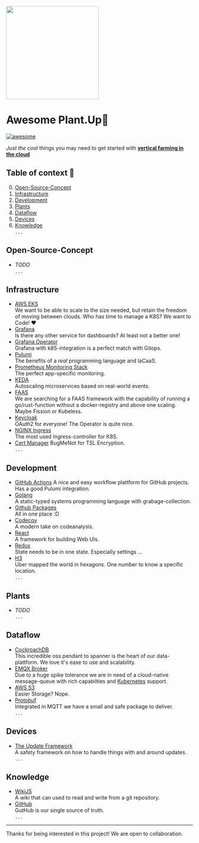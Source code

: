 
<img src="http://plant-up.cloud/assets/logo.png" height="250px" >  

# Awesome Plant.Up🌿

[![awesome](https://cdn.rawgit.com/sindresorhus/awesome/d7305f38d29fed78fa85652e3a63e154dd8e8829/media/badge.svg)](https://github.com/PlantUp/awesome)

_Just the cool_ things you may need to get started with [__vertical farming in the cloud__](https://plant-up.cloud)

## Table of context 📜 
0. [Open-Source-Concept](#open-source-concept)
1. [Infrastructure](#infrastructure)
2. [Development](#development)
3. [Plants](#plants)
4. [Dataflow](#dataflow)
5. [Devices](#devices)
4. [Knowledge](#knowledge)  
```...```

## Open-Source-Concept
* _TODO_  
```...```
## Infrastructure
* [AWS EKS](https://aws.amazon.com/eks)  
  We want to be able to scale to the size needed, but retain the freedom of moving between clouds.
  Who has time to manage a K8S? We want to Code! ❤️
* [Grafana](https://grafana.com/)  
  Is there any other service for dashboards? At least not a better one!
* [Grafana Operator](https://operatorhub.io/operator/grafana-operator)  
  Grafana with k8S-integration is a perfect match with Gitops.
* [Pulumi](https://www.pulumi.com/)  
  The benefits of a _real_ programming language and IaCaaS.  
* [Prometheus Monitoring Stack](https://github.com/prometheus-operator/prometheus-operator)  
  The perfect app-specific monitoring.
* [KEDA](https://keda.sh/)  
  Autoscaling microservices based on real-world events.
* [FAAS]()  
  We are searching for a FAAS framework with the capability of running a go/rust-function without a docker-registry and above one scaling.  
  Maybe Fission or Kubeless.
* [Keycloak](https://www.keycloak.org/)  
  OAuth2 for everyone! The Operator is quite nice.
* [NGINX Ingress](https://kubernetes.github.io/ingress-nginx/)  
  The most used Ingress-controller for K8S.
* [Cert Manager](https://cert-manager.io/)
  BugMeNot for TSL Encryption.  
```...```
## Development
* [GitHub Actions](https://github.com/features/actions)
  A nice and easy workflow plattform for GitHub projects.  
  Has a good Pulumi integration.  
* [Golang](https://golang.org/)  
  A static-typed systems programming language with grabage-collection.
* [Github Packages](https://github.com/features/packages)  
  All in one place :D
* [Codecov](https://codecov.io/)  
  A modern take on codeanalysis.
* [React](https://reactjs.org/)  
  A framework for building Web UIs.
* [Redux](https://redux.js.org/)  
  State needs to be in one state. Especially settings ...  
* [H3](https://eng.uber.com/h3/)  
  Uber mapped the world in hexagons. One number to know a specific location.  
```...```
## Plants
* _TODO_  
```...```
## Dataflow
* [CockroachDB](https://www.cockroachlabs.com/)  
  This incredible oss pendant to spanner is the heart of our data-plattform. We love it's ease to use and scalability.
* [EMQX Broker](https://www.emqx.io/)  
  Due to a huge spike tolerance we are in need of a cloud-native message-queue with rich capabilties and [Kubernetes](https://kubernetes.io) support.
* [AWS S3](https://aws.amazon.com/s3)  
  Easier Storage? Nope.
* [Protobuf](https://developers.google.com/protocol-buffers/)  
  Integrated in MQTT we have a small and safe package to deliver.  
```...```
## Devices
* [The Update Framework](https://theupdateframework.io/)  
  A safety framework on how to handle things with and around updates.  
```...```
## Knowledge
* [WikiJS](https://wiki.js.org/)  
  A wiki that can used to read and write from a git repository.
* [GitHub](https://github.com/)  
  GutHub is our single source of truth.  
```...```

---
Thanks for being interested in this project!
We are open to collaboration.
